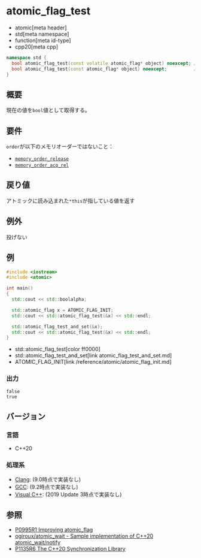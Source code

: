 # atomic_flag_test
* atomic[meta header]
* std[meta namespace]
* function[meta id-type]
* cpp20[meta cpp]

```cpp
namespace std {
  bool atomic_flag_test(const volatile atomic_flag* object) noexcept; // (1) C++20
  bool atomic_flag_test(const atomic_flag* object) noexcept;          // (2) C++20
}
```

## 概要
現在の値を`bool`値として取得する。


## 要件
`order`が以下のメモリオーダーではないこと：

- [`memory_order_release`](/reference/atomic/memory_order.md)
- [`memory_order_acq_rel`](/reference/atomic/memory_order.md)


## 戻り値
アトミックに読み込まれた`*this`が指している値を返す


## 例外
投げない


## 例
```cpp example
#include <iostream>
#include <atomic>

int main()
{
  std::cout << std::boolalpha;

  std::atomic_flag x = ATOMIC_FLAG_INIT;
  std::cout << std::atomic_flag_test(&x) << std::endl;

  std::atomic_flag_test_and_set(&x);
  std::cout << std::atomic_flag_test(&x) << std::endl;
}
```
* std::atomic_flag_test[color ff0000]
* std::atomic_flag_test_and_set[link atomic_flag_test_and_set.md]
* ATOMIC_FLAG_INIT[link /reference/atomic/atomic_flag_init.md]


### 出力
```
false
true
```


## バージョン
### 言語
- C++20


### 処理系
- [Clang](/implementation.md#clang): (9.0時点で実装なし)
- [GCC](/implementation.md#gcc): (9.2時点で実装なし)
- [Visual C++](/implementation.md#visual_cpp): (2019 Update 3時点で実装なし)


## 参照
- [P0995R1 Improving atomic_flag](http://www.open-std.org/jtc1/sc22/wg21/docs/papers/2018/p0995r1.html)
- [ogiroux/atomic_wait - Sample implementation of C++20 atomic_wait/notify](https://github.com/ogiroux/atomic_wait)
- [P1135R6 The C++20 Synchronization Library](http://www.open-std.org/jtc1/sc22/wg21/docs/papers/2019/p1135r6.html)

